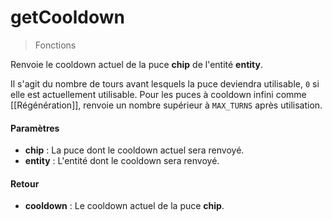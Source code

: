 # getCooldown
> Fonctions

Renvoie le cooldown actuel de la puce **chip** de l'entité **entity**.

Il s'agit du nombre de tours avant lesquels la puce deviendra utilisable, `0` si elle est actuellement utilisable. Pour les puces à cooldown infini comme [[Régénération]], renvoie un nombre supérieur à `MAX_TURNS` après utilisation.

#### Paramètres

- **chip** : La puce dont le cooldown actuel sera renvoyé.
- **entity** : L'entité dont le cooldown sera renvoyé.

#### Retour

- **cooldown** : Le cooldown actuel de la puce **chip**. 
